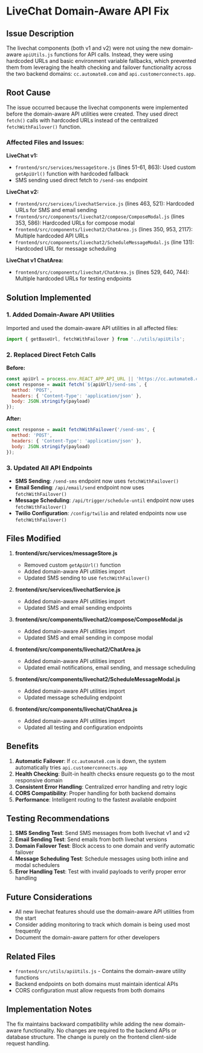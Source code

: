 # LiveChat Domain-Aware API Fix

## Issue Description

The livechat components (both v1 and v2) were not using the new domain-aware `apiUtils.js` functions for API calls. Instead, they were using hardcoded URLs and basic environment variable fallbacks, which prevented them from leveraging the health checking and failover functionality across the two backend domains: `cc.automate8.com` and `api.customerconnects.app`.

## Root Cause

The issue occurred because the livechat components were implemented before the domain-aware API utilities were created. They used direct `fetch()` calls with hardcoded URLs instead of the centralized `fetchWithFailover()` function.

### Affected Files and Issues:

**LiveChat v1:**
- `frontend/src/services/messageStore.js` (lines 51-61, 863): Used custom `getApiUrl()` function with hardcoded fallback
- SMS sending used direct fetch to `/send-sms` endpoint

**LiveChat v2:**
- `frontend/src/services/livechatService.js` (lines 463, 521): Hardcoded URLs for SMS and email sending
- `frontend/src/components/livechat2/compose/ComposeModal.js` (lines 353, 586): Hardcoded URLs for compose modal
- `frontend/src/components/livechat2/ChatArea.js` (lines 350, 953, 2117): Multiple hardcoded API URLs
- `frontend/src/components/livechat2/ScheduleMessageModal.js` (line 131): Hardcoded URL for message scheduling

**LiveChat v1 ChatArea:**
- `frontend/src/components/livechat/ChatArea.js` (lines 529, 640, 744): Multiple hardcoded URLs for testing endpoints

## Solution Implemented

### 1. Added Domain-Aware API Utilities

Imported and used the domain-aware API utilities in all affected files:

```javascript
import { getBaseUrl, fetchWithFailover } from '../utils/apiUtils';
```

### 2. Replaced Direct Fetch Calls

**Before:**
```javascript
const apiUrl = process.env.REACT_APP_API_URL || 'https://cc.automate8.com';
const response = await fetch(`${apiUrl}/send-sms`, {
  method: 'POST',
  headers: { 'Content-Type': 'application/json' },
  body: JSON.stringify(payload)
});
```

**After:**
```javascript
const response = await fetchWithFailover('/send-sms', {
  method: 'POST',
  headers: { 'Content-Type': 'application/json' },
  body: JSON.stringify(payload)
});
```

### 3. Updated All API Endpoints

- **SMS Sending**: `/send-sms` endpoint now uses `fetchWithFailover()`
- **Email Sending**: `/api/email/send` endpoint now uses `fetchWithFailover()`
- **Message Scheduling**: `/api/trigger/schedule-until` endpoint now uses `fetchWithFailover()`
- **Twilio Configuration**: `/config/twilio` and related endpoints now use `fetchWithFailover()`

## Files Modified

1. **frontend/src/services/messageStore.js**
   - Removed custom `getApiUrl()` function
   - Added domain-aware API utilities import
   - Updated SMS sending to use `fetchWithFailover()`

2. **frontend/src/services/livechatService.js**
   - Added domain-aware API utilities import
   - Updated SMS and email sending endpoints

3. **frontend/src/components/livechat2/compose/ComposeModal.js**
   - Added domain-aware API utilities import
   - Updated SMS and email sending in compose modal

4. **frontend/src/components/livechat2/ChatArea.js**
   - Added domain-aware API utilities import
   - Updated email notifications, email sending, and message scheduling

5. **frontend/src/components/livechat2/ScheduleMessageModal.js**
   - Added domain-aware API utilities import
   - Updated message scheduling endpoint

6. **frontend/src/components/livechat/ChatArea.js**
   - Added domain-aware API utilities import
   - Updated all testing and configuration endpoints

## Benefits

1. **Automatic Failover**: If `cc.automate8.com` is down, the system automatically tries `api.customerconnects.app`
2. **Health Checking**: Built-in health checks ensure requests go to the most responsive domain
3. **Consistent Error Handling**: Centralized error handling and retry logic
4. **CORS Compatibility**: Proper handling for both backend domains
5. **Performance**: Intelligent routing to the fastest available endpoint

## Testing Recommendations

1. **SMS Sending Test**: Send SMS messages from both livechat v1 and v2
2. **Email Sending Test**: Send emails from both livechat versions
3. **Domain Failover Test**: Block access to one domain and verify automatic failover
4. **Message Scheduling Test**: Schedule messages using both inline and modal schedulers
5. **Error Handling Test**: Test with invalid payloads to verify proper error handling

## Future Considerations

- All new livechat features should use the domain-aware API utilities from the start
- Consider adding monitoring to track which domain is being used most frequently
- Document the domain-aware pattern for other developers

## Related Files

- `frontend/src/utils/apiUtils.js` - Contains the domain-aware utility functions
- Backend endpoints on both domains must maintain identical APIs
- CORS configuration must allow requests from both domains

## Implementation Notes

The fix maintains backward compatibility while adding the new domain-aware functionality. No changes are required to the backend APIs or database structure. The change is purely on the frontend client-side request handling. 